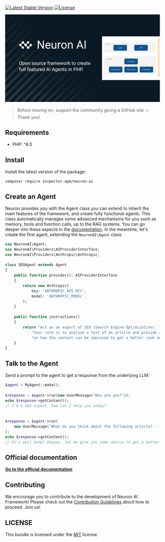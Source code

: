 [![Latest Stable Version](https://poser.pugx.org/inspector-apm/neuron-ai/v/stable)](https://packagist.org/packages/inspector-apm/neuron-ai)
[![License](https://poser.pugx.org/inspector-apm/neuron-ai/license)](//packagist.org/packages/inspector-apm/neuron-ai)

![](./docs/img/neuron-ai-php-framework.png)


> Before moving on, support the community giving a GitHub star ⭐️. Thank you!

## Requirements

- PHP: ^8.0

## Install

Install the latest version of the package:

```
composer require inspector-apm/neuron-ai
```

## Create an Agent

Neuron provides you with the Agent class you can extend to inherit the main features of the framework,
and create fully functional agents. This class automatically manages some advanced mechanisms for you such as memory,
tools and function calls, up to the RAG systems. You can go deeper into these aspects in the [documentation](https://docs.neuron-ai.dev).
In the meantime, let's create the first agent, extending the `NeuronAI\Agent` class:

```php
use NeuronAI\Agent;
use NeuronAI\Providers\AIProviderInterface;
use NeuronAI\Providers\Anthropic\Anthropic;

class SEOAgent extends Agent
{
    public function provider(): AIProviderInterface
    {
        return new Anthropic(
            key: 'ANTHROPIC_API_KEY',
            model: 'ANTHROPIC_MODEL',
        );
    }

    public function instructions()
    {
        return "Act as an expert of SEO (Search Engine Optimization). ".
            "Your role is to analyze a text of an article and provide suggestions ".
            "on how the content can be improved to get a better rank on Google search.";
    }
}
```


## Talk to the Agent

Send a prompt to the agent to get a response from the underlying LLM:

```php
$agent = MyAgent::make();

$response = $agent->run(new UserMessage("Who are you?"));
echo $response->getContent();
// I'm a SEO expert, how can I help you today?


$response = $agent->run(
    new UserMessage("What do you think about the following article? --- ".file_get_contents('./README.md'))
);
echo $response->getContent();
// It's well done! Anyway, let me give you some advice to get a better rank on Google...
```

## Official documentation

**[Go to the official documentation](https://neuron.inspector.dev/)**

## Contributing

We encourage you to contribute to the development of Neuron AI Framework!
Please check out the [Contribution Guidelines](CONTRIBUTING.md) about how to proceed. Join us!

## LICENSE

This bundle is licensed under the [MIT](LICENSE) license.

